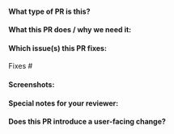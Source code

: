 <!--  Thanks for sending a pull request!  Here are some tips for you:
1. 如果这是你的第一次，请阅读我们的贡献指南：<https://github.com/halo-dev/halo/blob/master/CONTRIBUTING.md>。
1. If this is your first time, please read our contributor guidelines: <https://github.com/halo-dev/halo/blob/master/CONTRIBUTING.md>.
2. 请根据你解决问题的类型为 Pull Request 添加合适的标签。
2. Please label this pull request according to what type of issue you are addressing, especially if this is a release targeted pull request.
3. 请确保你已经添加并运行了适当的测试。
3. Ensure you have added or ran the appropriate tests for your PR.
-->

#### What type of PR is this?

<!--
添加其中一个类别：
Add one of the following kinds:

/kind bug
/kind cleanup
/kind documentation
/kind feature
/kind optimization

适当添加其中一个或多个类别（可选）：
Optionally add one or more of the following kinds if applicable:

/kind api-change
/kind deprecation
/kind failing-test
/kind flake
/kind regression
-->

#### What this PR does / why we need it:

#### Which issue(s) this PR fixes:

<!--
PR 合并时自动关闭 issue。
Automatically closes linked issue when PR is merged.

用法：`Fixes #<issue 号>`，或者 `Fixes (粘贴 issue 完整链接)`
Usage: `Fixes #<issue number>`, or `Fixes (paste link of issue)`.
-->
Fixes #

#### Screenshots:

<!--
如果此 PR 有 UI 的改动，最好截图说明这个 PR 的改动。
If there are UI changes to this PR, it is best to take a screenshot to illustrate the changes to this PR.

eg.

Before:

![screenshot-before](https://user-images.githubusercontent.com/screenshot.png)

After:

![screenshot-after](https://user-images.githubusercontent.com/screenshot.png)
-->

#### Special notes for your reviewer:

#### Does this PR introduce a user-facing change?

<!--
如果当前 Pull Request 的修改不会造成用户侧的任何变更，在 `release-note` 代码块儿中填写 `NONE`。
否则请填写用户侧能够理解的 Release Note。如果当前 Pull Request 包含破坏性更新（Break Change），
Release Note 需要以 `action required` 开头。
If no, just write "NONE" in the release-note block below.
If yes, a release note is required:
Enter your extended release note in the block below. If the PR requires additional action from users switching to the new release, include the string "action required".
-->

```release-note
```
